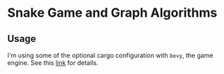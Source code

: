 # Snake Game and Graph Algorithms

## Usage

I'm using some of the optional cargo configuration with `bevy`, the game engine.
See this [link](https://bevyengine.org/learn/book/getting-started/setup/#enable-fast-compiles-optional) for details.

